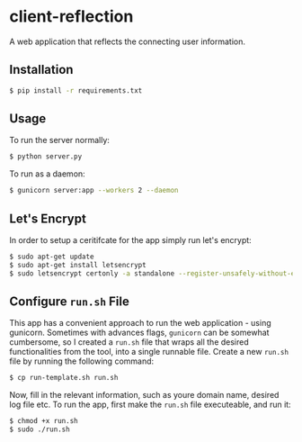 # client-reflection
A web application that reflects the connecting user information.

## Installation
```bash
$ pip install -r requirements.txt
```

## Usage
To run the server normally:
```bash
$ python server.py
```

To run as a daemon:
```bash
$ gunicorn server:app --workers 2 --daemon
```

## Let's Encrypt
In order to setup a ceritifcate for the app simply run let's encrypt:
```bash
$ sudo apt-get update
$ sudo apt-get install letsencrypt
$ sudo letsencrypt certonly -a standalone --register-unsafely-without-email
```

## Configure `run.sh` File
This app has a convenient approach to run the web application - using gunicorn. Sometimes with advances flags, `gunicorn` can be somewhat cumbersome, so I created a `run.sh` file that wraps all the desired functionalities from the tool, into a single runnable file. Create a new `run.sh` file by running the following command:
```bash
$ cp run-template.sh run.sh
```

Now, fill in the relevant information, such as youre domain name, desired log file etc. 
To run the app, first make the `run.sh` file executeable, and run it:

```bash
$ chmod +x run.sh
$ sudo ./run.sh
```


